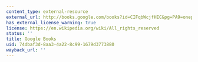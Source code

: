 ```yaml
---
content_type: external-resource
external_url: http://books.google.com/books?id=CIFqbWcjfHEC&pg=PA9=onepage
has_external_license_warning: true
license: https://en.wikipedia.org/wiki/All_rights_reserved
status: ''
title: Google Books
uid: 74dbaf3d-8aa3-4a22-8c99-1679d3773880
wayback_url: ''
---
```


